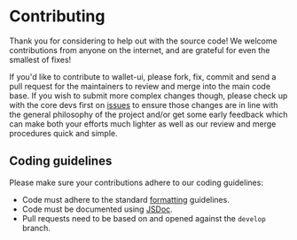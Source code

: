 # Contributing

Thank you for considering to help out with the source code! We welcome 
contributions from anyone on the internet, and are grateful for even the 
smallest of fixes!

If you'd like to contribute to wallet-ui, please fork, fix, commit and send a 
pull request for the maintainers to review and merge into the main code base. If
you wish to submit more complex changes though, please check up with the core 
devs first on [issues](https://github.com/hermeznetwork/wallet-ui/issues) to 
ensure those changes are in line with the general philosophy of the project 
and/or get some early feedback which can make both your efforts much lighter as
well as our review and merge procedures quick and simple.

## Coding guidelines

Please make sure your contributions adhere to our coding guidelines:

 * Code must adhere to the standard [formatting](https://standardjs.com/) guidelines.
 * Code must be documented using [JSDoc](https://jsdoc.app/).
 * Pull requests need to be based on and opened against the `develop` branch.